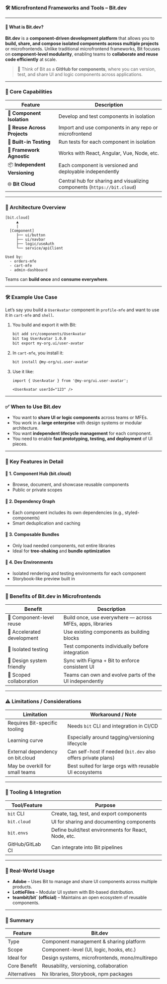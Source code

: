 ### 🛠️ Microfrontend Frameworks and Tools – **Bit.dev**

---

#### 🔹 What is Bit.dev?

**Bit.dev** is a **component-driven development platform** that allows you to **build, share, and compose isolated components across multiple projects** or microfrontends. Unlike traditional microfrontend frameworks, Bit focuses on **component-level modularity**, enabling teams to **collaborate and reuse code efficiently** at scale.

> 📌 Think of Bit as a **GitHub for components**, where you can version, test, and share UI and logic components across applications.

---

### 🎯 Core Capabilities

| Feature                       | Description                                                              |
| ----------------------------- | ------------------------------------------------------------------------ |
| 🔁 **Component Isolation**    | Develop and test components in isolation                                 |
| 🚀 **Reuse Across Projects**  | Import and use components in any repo or microfrontend                   |
| 🧪 **Built-in Testing**       | Run tests for each component in isolation                                |
| 🧩 **Framework Agnostic**     | Works with React, Angular, Vue, Node, etc.                               |
| 📦 **Independent Versioning** | Each component is versioned and deployable independently                 |
| 🌐 **Bit Cloud**              | Central hub for sharing and visualizing components (`https://bit.cloud`) |

---

### 🧱 Architecture Overview

```plaintext
[bit.cloud]
     ▲
     |
  [Component]
     ├── ui/button
     ├── ui/navbar
     ├── logic/useAuth
     └── service/apiClient

Used by:
  - orders-mfe
  - cart-mfe
  - admin-dashboard
```

Teams can **build once** and **consume everywhere**.

---

### 🛠 Example Use Case

Let’s say you build a `UserAvatar` component in `profile-mfe` and want to use it in `cart-mfe` and `shell`.

1. You build and export it with Bit:

   ```bash
   bit add src/components/UserAvatar
   bit tag UserAvatar 1.0.0
   bit export my-org.ui/user-avatar
   ```

2. In `cart-mfe`, you install it:

   ```bash
   bit install @my-org/ui.user-avatar
   ```

3. Use it like:

   ```tsx
   import { UserAvatar } from '@my-org/ui.user-avatar';

   <UserAvatar userId="123" />
   ```

---

### ✅ When to Use Bit.dev

* You want to **share UI or logic components** across teams or MFEs.
* You work in a **large enterprise** with design systems or modular architecture.
* You want **independent lifecycle management** for each component.
* You need to enable **fast prototyping, testing, and deployment** of UI pieces.

---

### 🔧 Key Features in Detail

#### 🔹 1. Component Hub (bit.cloud)

* Browse, document, and showcase reusable components
* Public or private scopes

#### 🔹 2. Dependency Graph

* Each component includes its own dependencies (e.g., styled-components)
* Smart deduplication and caching

#### 🔹 3. Composable Bundles

* Only load needed components, not entire libraries
* Ideal for **tree-shaking** and **bundle optimization**

#### 🔹 4. Dev Environments

* Isolated rendering and testing environments for each component
* Storybook-like preview built in

---

### 🧠 Benefits of Bit.dev in Microfrontends

| Benefit                    | Description                                               |
| -------------------------- | --------------------------------------------------------- |
| 🧩 Component-level reuse   | Build once, use everywhere — across MFEs, apps, libraries |
| 🔁 Accelerated development | Use existing components as building blocks                |
| 🧪 Isolated testing        | Test components individually before integration           |
| 🧬 Design system friendly  | Sync with Figma + Bit to enforce consistent UI            |
| 🎯 Scoped collaboration    | Teams can own and evolve parts of the UI independently    |

---

### ⚠️ Limitations / Considerations

| Limitation                       | Workaround / Note                                             |
| -------------------------------- | ------------------------------------------------------------- |
| Requires Bit-specific tooling    | Needs `bit` CLI and integration in CI/CD                      |
| Learning curve                   | Especially around tagging/versioning lifecycle                |
| External dependency on bit.cloud | Can self-host if needed (`bit.dev` also offers private plans) |
| May be overkill for small teams  | Best suited for large orgs with reusable UI ecosystems        |

---

### 🔧 Tooling & Integration

| Tool/Feature     | Purpose                                              |
| ---------------- | ---------------------------------------------------- |
| `bit` CLI        | Create, tag, test, and export components             |
| `bit.cloud`      | UI for sharing and documenting components            |
| `bit.envs`       | Define build/test environments for React, Node, etc. |
| GitHub/GitLab CI | Can integrate into Bit pipelines                     |

---

### 🧭 Real-World Usage

* **Adobe** – Uses Bit to manage and share UI components across multiple products.
* **LottieFiles** – Modular UI system with Bit-based distribution.
* **teambit/bit\` (official)** – Maintains an open ecosystem of reusable components.

---

### 🧾 Summary

| Feature      | Bit.dev                                        |
| ------------ | ---------------------------------------------- |
| Type         | Component management & sharing platform        |
| Scope        | Component-level (UI, logic, hooks, etc.)       |
| Ideal for    | Design systems, microfrontends, mono/multirepo |
| Core Benefit | Reusability, versioning, collaboration         |
| Alternatives | Nx libraries, Storybook, npm packages          |


